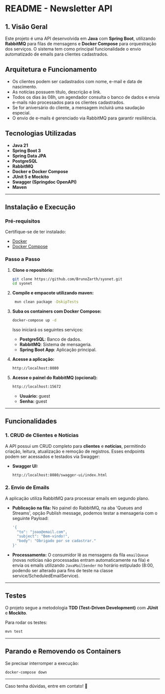# README - Newsletter API

## 1. Visão Geral

Este projeto é uma API desenvolvida em **Java** com **Spring Boot**, utilizando **RabbitMQ** para filas de mensagens e **Docker Compose** para orquestração dos serviços. O sistema tem como principal funcionalidade o envio automatizado de emails para clientes cadastrados.

## Arquitetura e Funcionamento

- Os clientes podem ser cadastrados com nome, e-mail e data de nascimento.
- As notícias possuem título, descrição e link.
- Todos os dias às 08h, um agendador consulta o banco de dados e envia e-mails não processados para os clientes cadastrados.
- Se for aniversário do cliente, a mensagem incluirá uma saudação especial.
- O envio de e-mails é gerenciado via RabbitMQ para garantir resiliência.

## **Tecnologias Utilizadas**

- **Java 21**
- **Spring Boot 3**
- **Spring Data JPA**
- **PostgreSQL**
- **RabbitMQ**
- **Docker e Docker Compose**
- **JUnit 5 e Mockito**
- **Swagger (Springdoc OpenAPI)**
- **Maven**

---

## **Instalação e Execução**

### **Pré-requisitos**
Certifique-se de ter instalado:

- [Docker](https://www.docker.com/get-started)
- [Docker Compose](https://docs.docker.com/compose/install/)

### **Passo a Passo**

1. **Clone o repositório:**
   ```sh
   git clone https://github.com/BrunoZarth/syonet.git
   cd syonet
   ```

2. **Compile e empacote utilizando maven:**
    ```sh
     mvn clean package -DskipTests
    ```

3. **Suba os containers com Docker Compose:**
   ```sh
   docker-compose up -d
   ```
   Isso iniciará os seguintes serviços:
    - **PostgreSQL**: Banco de dados.
    - **RabbitMQ**: Sistema de mensageria.
    - **Spring Boot App**: Aplicação principal.

4. **Acesse a aplicação:**
   ```sh
   http://localhost:8080
   ```

5. **Acesse o painel do RabbitMQ (opcional):**
   ```sh
   http://localhost:15672
   ```
    - **Usuário:** guest
    - **Senha:** guest

---

## **Funcionalidades**

### **1. CRUD de Clientes e Notícias**
A API possui um CRUD completo para **clientes** e **notícias**, permitindo criação, leitura, atualização e remoção de registros. Esses endpoints podem ser acessados e testados via Swagger:

- **Swagger UI:**
  ```sh
  http://localhost:8080/swagger-ui/index.html
  ```

### **2. Envio de Emails**
A aplicação utiliza RabbitMQ para processar emails em segundo plano.

- **Publicação na fila:**
No painel do RabbitMQ, na aba 'Queues and Streams', opção Publish message, podemos testar a mensageria com o seguinte Payload:   

  ```sh
  '{
    "to": "joao@email.com",
    "subject": "Bem-vindo!",
    "body": "Obrigado por se cadastrar."
  }'
  ```

- **Processamento:** O consumidor lê as mensagens da fila `emailQueue` (novas notícias não processadas entram automaticamente na fila) e envia os emails utilizando `JavaMailSender` no horário estipulado (8:00, podendo ser alterado para fins de teste na classe service/ScheduledEmailService).

---

## **Testes**
O projeto segue a metodologia **TDD (Test-Driven Development)** com **JUnit** e **Mockito**.

Para rodar os testes:
```sh
mvn test
```

---

## **Parando e Removendo os Containers**
Se precisar interromper a execução:
```sh
docker-compose down
```


---

Caso tenha dúvidas, entre em contato! 🚀



